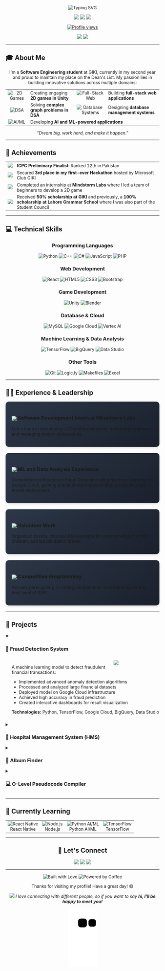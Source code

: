 <div align="center">
  <img src="https://readme-typing-svg.herokuapp.com?font=Montserrat&weight=600&size=36&duration=3000&pause=1000&color=FFFFFF&center=true&vCenter=true&random=false&width=700&height=70&lines=Hi+there%2C+I'm+Muhammad+Ibrahim!+%F0%9F%91%8B;Software+Engineering+Student;Full-Stack+Developer;Machine+Learning+And+AI;Competitive+Programmer" alt="Typing SVG" />
  
  <p>
    <a href="mailto:ibrahimclash707@gmail.com"><img src="https://img.shields.io/badge/Email-ibrahimclash707%40gmail.com-4285F4?style=for-the-badge&logo=gmail"></a>
    <a href="https://linkedin.com/in/muhammad-ibrahim-0b8083287"><img src="https://img.shields.io/badge/LinkedIn-Muhammad_Ibrahim-0A66C2?style=for-the-badge&logo=linkedin"></a>
    <a href="https://github.com/mIBRAHIM707"><img src="https://img.shields.io/badge/GitHub-mIBRAHIM707-181717?style=for-the-badge&logo=github&logoColor=white"></a>
  </p>
  
  <a href="https://github.com/mIBRAHIM707"><img src="https://komarev.com/ghpvc/?username=mIBRAHIM707&style=for-the-badge&color=4285F4&label=PROFILE+VIEWS" alt="Profile views"/></a>
</div>

<!-- Quick Status Cards -->
<div align="center">
  <img height="180em" src="https://github-readme-stats.vercel.app/api?username=mIBRAHIM707&show_icons=true&theme=react&include_all_commits=true&count_private=true&border_radius=10"/>
  <img height="180em" src="https://github-readme-stats.vercel.app/api/top-langs/?username=mIBRAHIM707&layout=compact&langs_count=7&theme=react&border_radius=10"/>
</div>

---

## 🎓 About Me

<p align="center">
  I'm a <b>Software Engineering student</b> at GIKI, currently in my second year and proud to maintain my place on the Dean's List. My passion lies in building innovative solutions across multiple domains:
</p>

<div align="center">
  <table border="0" cellspacing="0" cellpadding="5">
    <tr>
      <td align="center">
        <img src="https://img.icons8.com/fluency/48/000000/controller.png" width="30" alt="2D Games"/>
      </td>
      <td>Creating engaging <b>2D games in Unity</b></td>
      <td align="center">
        <img src="https://img.icons8.com/fluency/48/000000/web.png" width="30" alt="Full-Stack Web"/>
      </td>
      <td>Building <b>full-stack web applications</b></td>
    </tr>
    <tr>
      <td align="center">
        <img src="https://img.icons8.com/fluency/48/000000/mind-map.png" width="30" alt="DSA"/>
      </td>
      <td>Solving <b>complex graph problems in DSA</b></td>
      <td align="center">
        <img src="https://img.icons8.com/fluency/48/000000/database.png" width="30" alt="Database Systems"/>
      </td>
      <td>Designing <b>database management systems</b></td>
    </tr>
    <tr>
      <td align="center">
        <img src="https://img.icons8.com/fluency/48/000000/artificial-intelligence.png" width="30" alt="AI/ML"/>
      </td>
      <td colspan="3">Developing <b>AI and ML-powered applications</b></td>
    </tr>
  </table>
</div>

<p align="center">
  <i>"Dream big, work hard, and make it happen."</i>
</p>

---

## 🌟 Achievements

<table>
  <tr>
    <td align="center"><img src="https://img.icons8.com/color/48/000000/medal2.png" width="30"/></td>
    <td><strong>ICPC Preliminary Finalist</strong>: Ranked 12th in Pakistan</td>
  </tr>
  <tr>
    <td align="center"><img src="https://img.icons8.com/?size=100&id=22989&format=png&color=000000" width="30"/></td>
    <td>Secured <strong>3rd place in my first-ever Hackathon</strong> hosted by Microsoft Club GIKI</td>
  </tr>
  <tr>
    <td align="center"><img src="https://img.icons8.com/color/48/000000/businessman.png" width="30"/></td>
    <td>Completed an internship at <strong>Mindstorm Labs</strong> where I led a team of beginners to develop a 2D game</td>
  </tr>
  <tr>
    <td align="center"><img src="https://img.icons8.com/color/48/000000/graduation-cap.png" width="30"/></td>
    <td>Received <strong>50% scholarship at GIKI</strong> and previously, a <strong>100% scholarship at Lahore Grammar School</strong> where I was also part of the Student Council</td>
  </tr>
</table>

---

<!-- Technical Skills Section -->
<h2>💻 Technical Skills</h2>

<div align="center">

### Programming Languages
<p>
  <img src="https://img.shields.io/badge/Python-3776AB?style=for-the-badge&logo=python&logoColor=white" alt="Python"/>
  <img src="https://img.shields.io/badge/C%2B%2B-00599C?style=for-the-badge&logo=c%2B%2B&logoColor=white" alt="C++"/>
  <img src="https://img.shields.io/badge/C%23-239120?style=for-the-badge&logo=c-sharp&logoColor=white" alt="C#"/>
  <img src="https://img.shields.io/badge/JavaScript-F7DF1E?style=for-the-badge&logo=javascript&logoColor=black" alt="JavaScript"/>
  <img src="https://img.shields.io/badge/PHP-777BB4?style=for-the-badge&logo=php&logoColor=white" alt="PHP"/>
</p>

### Web Development
<p>
  <img src="https://img.shields.io/badge/React-61DAFB?style=for-the-badge&logo=react&logoColor=black" alt="React"/>
  <img src="https://img.shields.io/badge/HTML5-E34F26?style=for-the-badge&logo=html5&logoColor=white" alt="HTML5"/>
  <img src="https://img.shields.io/badge/CSS3-1572B6?style=for-the-badge&logo=css3&logoColor=white" alt="CSS3"/>
  <img src="https://img.shields.io/badge/Bootstrap-7952B3?style=for-the-badge&logo=bootstrap&logoColor=white" alt="Bootstrap"/>
</p>

### Game Development
<p>
  <img src="https://img.shields.io/badge/Unity-000000?style=for-the-badge&logo=unity&logoColor=white" alt="Unity"/>
  <img src="https://img.shields.io/badge/Blender-F5792A?style=for-the-badge&logo=blender&logoColor=white" alt="Blender"/>
</p>

### Database & Cloud
<p>
  <img src="https://img.shields.io/badge/MySQL-4479A1?style=for-the-badge&logo=mysql&logoColor=white" alt="MySQL"/>
  <img src="https://img.shields.io/badge/Google_Cloud-4285F4?style=for-the-badge&logo=google-cloud&logoColor=white" alt="Google Cloud"/>
  <img src="https://img.shields.io/badge/Vertex_AI-4285F4?style=for-the-badge&logo=google&logoColor=white" alt="Vertex AI"/>
</p>

### Machine Learning & Data Analysis
<p>
  <img src="https://img.shields.io/badge/TensorFlow-FF6F00?style=for-the-badge&logo=tensorflow&logoColor=white" alt="TensorFlow"/>
  <img src="https://img.shields.io/badge/BigQuery-4285F4?style=for-the-badge&logo=google-cloud&logoColor=white" alt="BigQuery"/>
  <img src="https://img.shields.io/badge/Data_Studio-4285F4?style=for-the-badge&logo=google&logoColor=white" alt="Data Studio"/>
</p>

### Other Tools
<p>
  <img src="https://img.shields.io/badge/Git-F05032?style=for-the-badge&logo=git&logoColor=white" alt="Git"/>
  <img src="https://img.shields.io/badge/Logic.ly-FF5722?style=for-the-badge" alt="Logic.ly"/>
  <img src="https://img.shields.io/badge/Makefiles-003366?style=for-the-badge" alt="Makefiles"/>
  <img src="https://img.shields.io/badge/Excel-217346?style=for-the-badge&logo=microsoft-excel&logoColor=white" alt="Excel"/>
</p>

</div>

---

<!-- Experience & Leadership Section -->
<h2>🧑‍🏫 Experience & Leadership</h2>

<div style="max-width: 800px; margin: 0 auto;">
<div style="background: linear-gradient(145deg, #2d3748, #1a202c); border-radius: 10px; padding: 20px; margin-bottom: 20px; box-shadow: 0 4px 6px rgba(0,0,0,0.1);">
<h3><img src="https://img.icons8.com/color/48/000000/briefcase.png" width="25" style="vertical-align: middle;"/> Software Development Intern at Mindstorm Labs</h3>
<p>Led a team in developing a 2D platformer game, mentoring beginners and managing project deliverables.</p>
</div>

<div style="background: linear-gradient(145deg, #2d3748, #1a202c); border-radius: 10px; padding: 20px; margin-bottom: 20px; box-shadow: 0 4px 6px rgba(0,0,0,0.1);">
<h3><img src="https://img.icons8.com/color/48/000000/artificial-intelligence.png" width="25" style="vertical-align: middle;"/> ML and Data Analysis Experience</h3>
<p>Completed certification in Fraud Detection using Machine Learning on Google Cloud, gaining practical experience in data processing and model deployment.</p>
</div>

<div style="background: linear-gradient(145deg, #2d3748, #1a202c); border-radius: 10px; padding: 20px; margin-bottom: 20px; box-shadow: 0 4px 6px rgba(0,0,0,0.1);">
<h3><img src="https://img.icons8.com/color/48/000000/teacher.png" width="25" style="vertical-align: middle;"/> Volunteer Work</h3>
<p>Organized events, checked BMI/eyesight for underprivileged school children, and led plantation drives.</p>
</div>

<div style="background: linear-gradient(145deg, #2d3748, #1a202c); border-radius: 10px; padding: 20px; margin-bottom: 20px; box-shadow: 0 4px 6px rgba(0,0,0,0.1);">
<h3><img src="https://img.icons8.com/color/48/000000/code.png" width="25" style="vertical-align: middle;"/> Competitive Programming</h3>
<p>Actively participating in coding competitions and preparing for the next level of ICPC.</p>
</div>
</div>

---

<!-- Projects Section -->
<h2>🚀 Projects</h2>

<details open>
  <summary><h3>🔐 Fraud Detection System</h3></summary>
  <div style="padding: 10px 0 10px 20px;">
    <img align="right" width="150" src="https://img.icons8.com/color/144/000000/cyber-security.png"/>
    <p>A machine learning model to detect fraudulent financial transactions:</p>
    <ul>
      <li>Implemented advanced anomaly detection algorithms</li>
      <li>Processed and analyzed large financial datasets</li>
      <li>Deployed model on Google Cloud infrastructure</li>
      <li>Achieved high accuracy in fraud prediction</li>
      <li>Created interactive dashboards for result visualization</li>
    </ul>
    <p><b>Technologies:</b> Python, TensorFlow, Google Cloud, BigQuery, Data Studio</p>
  </div>
</details>

<details>
  <summary><h3>🏥 Hospital Management System (HMS)</h3></summary>
  <div style="padding: 10px 0 10px 20px;">
    <img align="right" width="150" src="https://img.icons8.com/color/144/000000/hospital-3.png"/>
    <p>A comprehensive database management system for GIKI's hospital facilities:</p>
    <ul>
      <li>Patient records management with secure access control</li>
      <li>Appointment scheduling and resource allocation system</li>
      <li>Medication inventory tracking and automated alerts</li>
      <li>Staff management module with role-based permissions</li>
      <li>Reporting and analytics dashboard for hospital administrators</li>
    </ul>
    <p><b>Technologies:</b> PostGres SQL, PHP, Bootstrap, JavaScript, Python, Django</p>
  </div>
</details>

<details>
  <summary><h3>🎵 Album Finder</h3></summary>
  <div style="padding: 10px 0 10px 20px;">
    <img align="right" width="150" src="https://img.icons8.com/color/144/000000/music--v1.png"/>
    <p>A web application that helps users discover music albums using Spotify's API:</p>
    <ul>
      <li>User-friendly interface with responsive design</li>
      <li>Advanced search functionality by artist, genre, or album name</li>
      <li>Audio preview integration for tracks</li>
      <li>Album Details Page</li>
      <li>Album Analaytics</li>
    </ul>
    <p><b>Technologies:</b> React, JavaScript, Spotify API, CSS3, HTML5</p>
  </div>
</details>

<details>
  <summary><h3>💻 O-Level Pseudocode Compiler</h3></summary>
  <div style="padding: 10px 0 10px 20px;">
    <img align="right" width="150" src="https://img.icons8.com/?size=100&id=FAcA5kCm3TNB&format=png&color=000000"/>
    <p>A sophisticated compiler that translates pseudocode into executable Python code with components including:</p>
    <ul>
      <li>Tokenizer for lexical analysis</li>
      <li>Parser for syntax analysis</li>
      <li>Semantic analyzer for context-sensitive checking</li>
      <li>Code generator for Python output</li>
    </ul>
    <p><b>Technologies:</b> Python, Git, GitHub</p>
  </div>
</details>

---

## 🌱 Currently Learning

<div align="center">
  <table>
    <tr>
      <td align="center">
        <img src="https://img.icons8.com/color/48/000000/react-native.png" alt="React Native"/>
        <br/>React Native
      </td>
      <td align="center">
        <img src="https://img.icons8.com/color/48/000000/nodejs.png" alt="Node.js"/>
        <br/>Node.js
      </td>
      <td align="center">
        <img src="https://img.icons8.com/color/48/000000/python.png" alt="Python AI/ML"/>
        <br/>Python AI/ML
      </td>
      <td align="center">
        <img src="https://img.icons8.com/color/48/000000/tensorflow.png" alt="TensorFlow"/>
        <br/>TensorFlow
      </td>
    </tr>
  </table>
</div>

---
<!-- Connect With Me -->
<h2 align="center">🤝 Let's Connect</h2>

<p align="center">
  <a href="https://linkedin.com/in/muhammad-ibrahim-0b8083287"><img src="https://img.icons8.com/fluent/48/000000/linkedin.png"/></a>
  <a href="mailto:ibrahimclash707@gmail.com"><img src="https://img.icons8.com/fluent/48/000000/gmail.png"/></a>
  <a href="https://github.com/mIBRAHIM707"><img src="https://img.icons8.com/fluent/48/000000/github.png"/></a>
</p>

<hr>

<div align="center">
  <img src="https://forthebadge.com/images/badges/built-with-love.svg" alt="Built with Love">
  <img src="https://forthebadge.com/images/badges/powered-by-coffee.svg" alt="Powered by Coffee">
  
  <p>Thanks for visiting my profile! Have a great day! 😄</p>
  
  <img src="https://media.giphy.com/media/LnQjpWaON8nhr21vNW/giphy.gif" width="60"> <em>I love connecting with different people, so if you want to say <b>hi, I'll be happy to meet you!</b></em>
  
  <!-- Snake animation hosted version -->
<img src="https://raw.githubusercontent.com/mIBRAHIM707/mIBRAHIM707/output/github-contribution-grid-snake.svg" alt="Snake animation" />
